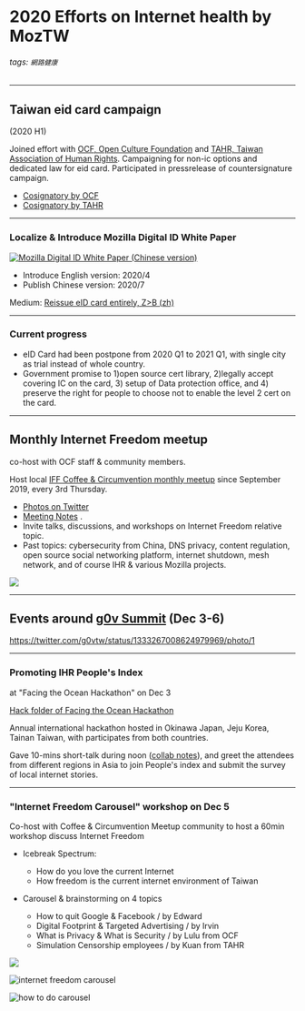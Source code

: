 # 2020 Efforts on Internet health by MozTW
###### tags: `網路健康`

---

## Taiwan eid card campaign
(2020 H1)

Joined effort with [OCF, Open Culture Foundation](https://ocf.tw/en/) and [TAHR, Taiwan Association of Human Rights](https://www.tahr.org.tw/content/25). Campaigning for non-ic options and dedicated law for eid card. Participated in pressrelease of countersignature campaign.

- [Cosignatory by OCF](https://ocf.tw/en/p/eid/)
- [Cosignatory by TAHR](https://www.tahr.org.tw/content/2738)

----

### Localize & Introduce Mozilla Digital ID White Paper

[![Mozilla Digital ID White Paper (Chinese version)](https://i.imgur.com/K5Z73Ca.jpg)](https://blog.mozilla.org/netpolicy/mozilla-digitalidpaper-zh/)

- Introduce English version: 2020/4
- Publish Chinese version: 2020/7

Medium: [Reissue eID card entirely, Z>B (zh)](https://medium.com/mozilla-related/digital-id-94d995aaa7e5)

----

### Current progress

- eID Card had been postpone from 2020 Q1 to 2021 Q1, with single city as trial instead of whole country.
- Government promise to 1)open source cert library, 2)legally accept covering IC on the card, 3) setup of Data protection office, and 4) preserve the right for people to choose not to enable the level 2 cert on the card.

---

## Monthly Internet Freedom meetup 

co-host with OCF staff & community members.

Host local [IFF Coffee & Circumvention monthly meetup](https://internetfreedomfestival.org/wiki/index.php/Taipei) since September 2019, every 3rd Thursday.

- [Photos on Twitter](https://twitter.com/search?q=Coffee%20%26%20Circumvention%20taipei&f=image)
- [Meeting Notes](https://hackmd.io/@7wzzEQ0jSOqiKKWpQfc3XA/ryMC45OBU)
.
- Invite talks, discussions, and workshops on Internet Freedom relative topic. 
- Past topics: cybersecurity from China, DNS privacy, content regulation, open source social networking platform, internet shutdown, mesh network, and of course IHR & various Mozilla projects.

![](https://i.imgur.com/QTBEG15.jpg)

---

## Events around [g0v Summit](https://summit.g0v.tw/2020/en) (Dec 3-6)

https://twitter.com/g0vtw/status/1333267008624979969/photo/1

----

### Promoting IHR People's Index 
at "Facing the Ocean Hackathon" on Dec 3

[Hack folder of Facing the Ocean Hackathon](https://g0v.hackmd.io/@pm5/rJriRnlqE/https%3A%2F%2Fg0v.hackmd.io%2F%40chihao%2FHJnBFCQrL?type=book)

Annual international hackathon hosted in Okinawa Japan, Jeju Korea, Tainan Taiwan, with participates from both countries.  

Gave 10-mins short-talk during noon ([collab notes](https://g0v.hackmd.io/gfJcMC9sSIuacvFUWK9seg?view#short-talks)), and greet the attendees from different regions in Asia to join People's index and submit the survey of local internet stories.

----

### "Internet Freedom Carousel" workshop on Dec 5

Co-host with Coffee & Circumvention Meetup community to host a 60min workshop discuss Internet Freedom

- Icebreak Spectrum: 
    - How do you love the current Internet
    - How freedom is the current internet environment of Taiwan

- Carousel & brainstorming on 4 topics
    - How to quit Google & Facebook / by Edward
    - Digital Footprint & Targeted Advertising / by Irvin
    - What is Privacy & What is Security / by Lulu from OCF
    - Simulation Censorship employees / by Kuan from TAHR

![](https://i.imgur.com/GfYQQ2l.jpg)

![internet freedom carousel](https://i.imgur.com/xayZurN.jpg)

![how to do carousel](https://i.imgur.com/7hSB6ZB.png)
